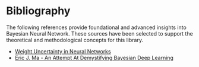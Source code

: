 # Bibliography

The following references provide foundational and advanced insights into Bayesian Neural
Network. These sources have been selected to support the theoretical and methodological
concepts for this library.

- [Weight Uncertainty in Neural Networks](https://arxiv.org/pdf/1505.05424)
- [Eric J. Ma - An Attempt At Demystifying Bayesian Deep Learning](https://youtu.be/s0S6HFdPtlA?feature=shared)
